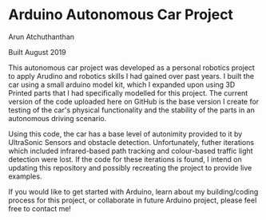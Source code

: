 # Arduino Autonomous Car Project

Arun Atchuthanthan

Built August 2019

This autonomous car project was developed as a personal robotics project to apply Arudino and robotics skills I had gained over past years. I built the car using a small arduino model kit, which I expanded upon using 3D Printed parts that I had specifically modelled for this project. The current version of the code uploaded here on GitHub is the base version I create for testing of the car's physical functionality and the stability of the parts in an autonomous driving scenario.

Using this code, the car has a base level of autonimity provided to it by UltraSonic Sensors and obstacle detection. Unfortunately, futher iterations which included infrared-based path tracking and colour-based traffic light detection were lost. If the code for these iterations is found, I intend on updating this repository and possibly recreating the project to provide live examples.

If you would like to get started with Arduino, learn about my building/coding process for this project, or collaborate in future Arduino project, please feel free to contact me!
